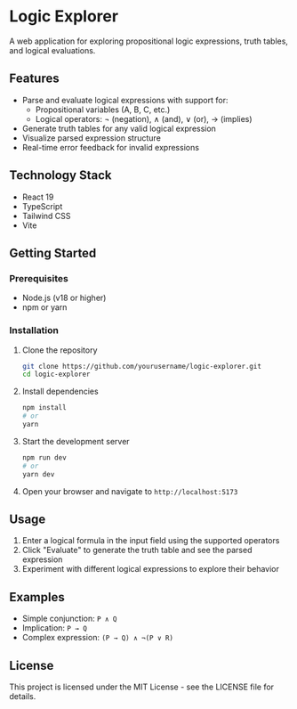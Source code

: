# Logic Explorer

A web application for exploring propositional logic expressions, truth tables, and logical evaluations.

## Features

- Parse and evaluate logical expressions with support for:
  - Propositional variables (A, B, C, etc.)
  - Logical operators: ¬ (negation), ∧ (and), ∨ (or), → (implies)
- Generate truth tables for any valid logical expression
- Visualize parsed expression structure
- Real-time error feedback for invalid expressions

## Technology Stack

- React 19
- TypeScript
- Tailwind CSS
- Vite

## Getting Started

### Prerequisites

- Node.js (v18 or higher)
- npm or yarn

### Installation

1. Clone the repository
   ```bash
   git clone https://github.com/yourusername/logic-explorer.git
   cd logic-explorer
   ```

2. Install dependencies
   ```bash
   npm install
   # or
   yarn
   ```

3. Start the development server
   ```bash
   npm run dev
   # or
   yarn dev
   ```

4. Open your browser and navigate to `http://localhost:5173`

## Usage

1. Enter a logical formula in the input field using the supported operators
2. Click "Evaluate" to generate the truth table and see the parsed expression
3. Experiment with different logical expressions to explore their behavior

## Examples

- Simple conjunction: `P ∧ Q`
- Implication: `P → Q`
- Complex expression: `(P → Q) ∧ ¬(P ∨ R)`

## License

This project is licensed under the MIT License - see the LICENSE file for details.
